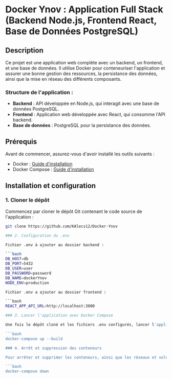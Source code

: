 # Docker Ynov : Application Full Stack (Backend Node.js, Frontend React, Base de Données PostgreSQL)

## Description

Ce projet est une application web complète avec un backend, un frontend, et une base de données. Il utilise Docker pour conteneuriser l'application et assurer une bonne gestion des ressources, la persistance des données, ainsi que la mise en réseau des différents composants.

### Structure de l'application :

- **Backend** : API développée en Node.js, qui interagit avec une base de données PostgreSQL.
- **Frontend** : Application web développée avec React, qui consomme l'API backend.
- **Base de données** : PostgreSQL pour la persistance des données.

## Prérequis

Avant de commencer, assurez-vous d'avoir installé les outils suivants :

- Docker : [Guide d'installation](https://docs.docker.com/get-docker/)
- Docker Compose : [Guide d'installation](https://docs.docker.com/compose/install/)

## Installation et configuration

### 1. Cloner le dépôt

Commencez par cloner le dépôt Git contenant le code source de l'application :

```bash
git clone https://github.com/KAlecs12/Docker-Ynov

### 2. Configuration du .env

Fichier .env à ajouter au dossier backend :

```bash
DB_HOST=db
DB_PORT=5432
DB_USER=user
DB_PASSWORD=password
DB_NAME=dockerYnov
NODE_ENV=production

Fichier .env a ajouter au dossier frontend :

```bash
REACT_APP_API_URL=http://localhost:3000

### 3. Lancer l'application avec Docker Compose

Une fois le dépôt cloné et les fichiers .env configurés, lancer l'application avec Docker Compose :

```bash
docker-compose up --build

### 4. Arrêt et suppression des conteneurs

Pour arrêter et supprimer les conteneurs, ainsi que les réseaux et volumes associés, exécuter la commande suivante :

```bash
docker-compose down


